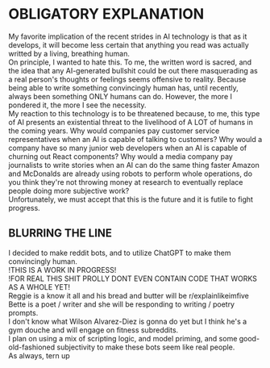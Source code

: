 # OBLIGATORY EXPLANATION
My favorite implication of the recent strides in AI technology is that as it develops, it will become less certain that anything you read was actually writted by a living, breathing human.\
On principle, I wanted to hate this. To me, the written word is sacred, and the idea that any AI-generated bullshit could be out there masquerading as a real person's thoughts or feelings seems offensive to reality. Because being able to write something convincingly human has, until recently, always been something ONLY humans can do. However, the more I pondered it, the more I see the necessity.\
My reaction to this technology is to be threatened because, to me, this type of AI presents an existential threat to the livelihood of A LOT of humans in the coming years. Why would companies pay customer service representatives when an AI is capable of talking to customers? Why would a company have so many junior web developers when an AI is capable of churning out React components? Why would a media company pay journalists to write stories when an AI can do the same thing faster Amazon and McDonalds are already using robots to perform whole operations, do you think they're not throwing money at research to eventually replace people doing more subjective work?\
Unfortunately, we must accept that this is the future and it is futile to fight progress.
## BLURRING THE LINE
I decided to make reddit bots, and to utilize ChatGPT to make them convincingly human.\
!THIS IS A WORK IN PROGRESS!\
!FOR REAL THIS SHIT PROLLY DONT EVEN CONTAIN CODE THAT WORKS AS A WHOLE YET!\
Reggie is a know it all and his bread and butter will be r/explainlikeimfive\
Bette is a poet / writer and she will be responding to writing / poetry prompts.\
I don't know what Wilson Alvarez-Diez is gonna do yet but I think he's a gym douche and will engage on fitness subreddits.\
I plan on using a mix of scripting logic, and model priming, and some good-old-fashioned subjectivity to make these bots seem like real people.\
As always, tern up
